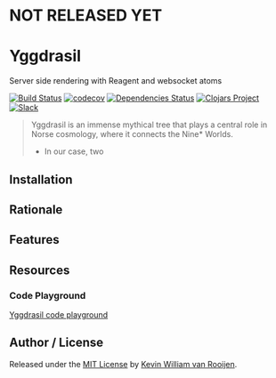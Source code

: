 # NOT RELEASED YET

# Yggdrasil

Server side rendering with Reagent and websocket atoms

[![Build Status](https://travis-ci.org/kwrooijen/yggdrasil.svg?branch=master)](https://travis-ci.org/kwrooijen/yggdrasil)
[![codecov](https://codecov.io/gh/kwrooijen/yggdrasil/branch/master/graph/badge.svg)](https://codecov.io/gh/kwrooijen/yggdrasil)
[![Dependencies Status](https://versions.deps.co/kwrooijen/yggdrasil/status.svg)](https://versions.deps.co/kwrooijen/yggdrasil)
[![Clojars Project](https://img.shields.io/clojars/v/yggdrasil.svg)](https://clojars.org/kwrooijen/yggdrasil)
[![Slack](https://img.shields.io/badge/clojurians-yggdrasil-blue.svg?logo=slack)](https://clojurians.slack.com/messages/yggdrasil/)

> Yggdrasil is an immense mythical tree that plays a central role in Norse
> cosmology, where it connects the Nine* Worlds. 
>
> * In our case, two

## Installation

## Rationale

## Features


## Resources

### Code Playground

[Yggdrasil code playground](https://github.com/kwrooijen/yggdrasil-playground)

## Author / License

Released under the [MIT License] by [Kevin William van Rooijen].

[Kevin William van Rooijen]: https://twitter.com/kwrooijen

[MIT License]: https://github.com/kwrooijen/yggdrasil/blob/master/LICENSE
